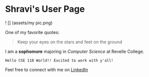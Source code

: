 # Shravi's User Page

! [] (assets/my pic.png)

One of my favorite quotes:
> Keep your eyes on the stars and feet on the ground

I am a **sophomore** majoring in *Computer Science* at Revelle College.

```
Hello CSE 110 World!! Excited to work with y'all!
```

Feel free to connect with me on [LinkedIn](www.linkedin.com/in/shravi-jain-aa9395238)


